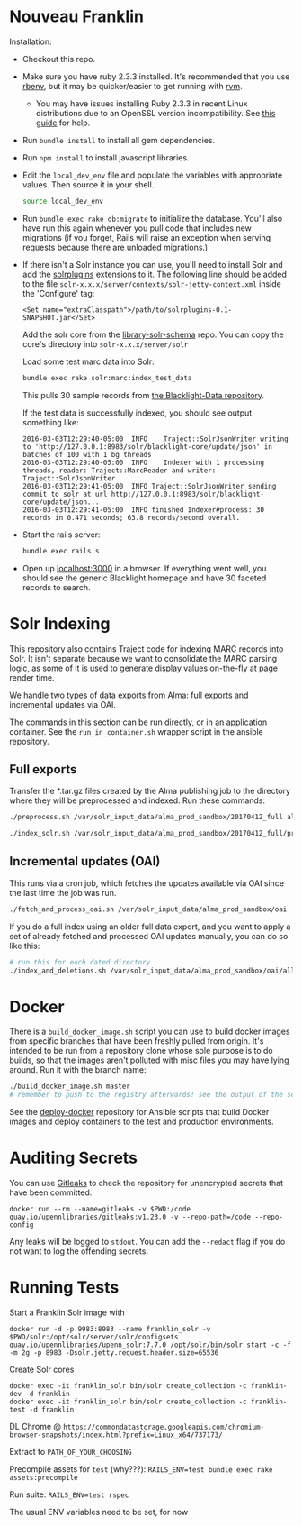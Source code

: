 
# Nouveau Franklin

Installation:

- Checkout this repo.

- Make sure you have ruby 2.3.3 installed. It's recommended that you
  use [rbenv](https://github.com/rbenv/rbenv), but it may be
  quicker/easier to get running with [rvm](https://rvm.io/).
  - You may have issues installing Ruby 2.3.3 in recent Linux distributions due to an OpenSSL version incompatibility. See [this guide](https://www.garron.me/en/linux/install-ruby-2-3-3-ubuntu.html) for help.

- Run `bundle install` to install all gem dependencies.

- Run `npm install` to install javascript libraries.

- Edit the `local_dev_env` file and populate the variables with
  appropriate values. Then source it in your shell.

  ```bash
  source local_dev_env
  ```

- Run `bundle exec rake db:migrate` to initialize the database. You'll
  also have run this again whenever you pull code that includes new
  migrations (if you forget, Rails will raise an exception when serving
  requests because there are unloaded migrations.)

- If there isn't a Solr instance you can use, you'll need to install
  Solr and add the
  [solrplugins](https://github.com/upenn-libraries/solrplugins)
  extensions to it. The following line should be added to the file
  `solr-x.x.x/server/contexts/solr-jetty-context.xml` inside the
  'Configure' tag:

  ```
  <Set name="extraClasspath">/path/to/solrplugins-0.1-SNAPSHOT.jar</Set>
  ```

  Add the solr core from the
  [library-solr-schema](https://gitlab.library.upenn.edu/discovery/library-solr-schema)
  repo. You can copy the core's directory into `solr-x.x.x/server/solr`

  Load some test marc data into Solr:

  ```bash
  bundle exec rake solr:marc:index_test_data
  ```

  This pulls 30 sample records from
  [the Blacklight-Data repository](https://github.com/projectblacklight/blacklight-data).

  If the test data is successfully indexed, you should see output
  something like:

  ```
  2016-03-03T12:29:40-05:00  INFO    Traject::SolrJsonWriter writing to 'http://127.0.0.1:8983/solr/blacklight-core/update/json' in batches of 100 with 1 bg threads
  2016-03-03T12:29:40-05:00  INFO    Indexer with 1 processing threads, reader: Traject::MarcReader and writer: Traject::SolrJsonWriter
  2016-03-03T12:29:41-05:00  INFO Traject::SolrJsonWriter sending commit to solr at url http://127.0.0.1:8983/solr/blacklight-core/update/json...
  2016-03-03T12:29:41-05:00  INFO finished Indexer#process: 30 records in 0.471 seconds; 63.8 records/second overall.
  ```

- Start the rails server:

  ```bash
  bundle exec rails s
  ```

- Open up [localhost:3000](localhost:3000) in a browser.  If
  everything went well, you should see the generic Blacklight homepage
  and have 30 faceted records to search.

# Solr Indexing

This repository also contains Traject code for indexing MARC records
into Solr. It isn't separate because we want to consolidate the MARC
parsing logic, as some of it is used to generate display values
on-the-fly at page render time.

We handle two types of data exports from Alma: full exports and
incremental updates via OAI.

The commands in this section can be run directly, or in an application
container. See the `run_in_container.sh` wrapper script in the ansible
repository.

## Full exports

Transfer the *.tar.gz files created by the Alma publishing job to the
directory where they will be preprocessed and indexed. Run these commands:

```bash
./preprocess.sh /var/solr_input_data/alma_prod_sandbox/20170412_full allTitles

./index_solr.sh /var/solr_input_data/alma_prod_sandbox/20170412_full/processed
```

## Incremental updates (OAI)

This runs via a cron job, which fetches the updates available via OAI
since the last time the job was run.

```bash
./fetch_and_process_oai.sh /var/solr_input_data/alma_prod_sandbox/oai
```

If you do a full index using an older full data export, and you want
to apply a set of already fetched and processed OAI updates manually,
you can do so like this:

```bash
# run this for each dated directory
./index_and_deletions.sh /var/solr_input_data/alma_prod_sandbox/oai/allTitles/2017_04_10_00_00 allTitles
```

# Docker

There is a `build_docker_image.sh` script you can use to build docker
images from specific branches that have been freshly pulled from
origin. It's intended to be run from a repository clone whose sole
purpose is to do builds, so that the images aren't polluted with misc
files you may have lying around. Run it with the branch name:

``` bash
./build_docker_image.sh master
# remember to push to the registry afterwards! see the output of the script.
```

See the
[deploy-docker](https://gitlab.library.upenn.edu/ansible/deploy-discovery)
repository for Ansible scripts that build Docker images and deploy containers
to the test and production environments.

# Auditing Secrets

You can use [Gitleaks](https://github.com/upenn-libraries/gitleaks) to check the repository for unencrypted secrets that have been committed.

```
docker run --rm --name=gitleaks -v $PWD:/code quay.io/upennlibraries/gitleaks:v1.23.0 -v --repo-path=/code --repo-config
```

Any leaks will be logged to `stdout`. You can add the `--redact` flag if you do not want to log the offending secrets.

# Running Tests

Start a Franklin Solr image with
```
docker run -d -p 9983:8983 --name franklin_solr -v $PWD/solr:/opt/solr/server/solr/configsets quay.io/upennlibraries/upenn_solr:7.7.0 /opt/solr/bin/solr start -c -f -m 2g -p 8983 -Dsolr.jetty.request.header.size=65536
```

Create Solr cores
```
docker exec -it franklin_solr bin/solr create_collection -c franklin-dev -d franklin
docker exec -it franklin_solr bin/solr create_collection -c franklin-test -d franklin
```

DL Chrome @ `https://commondatastorage.googleapis.com/chromium-browser-snapshots/index.html?prefix=Linux_x64/737173/`

Extract to `PATH_OF_YOUR_CHOOSING`

Precompile assets for `test` (why???): `RAILS_ENV=test bundle exec rake assets:precompile`

Run suite: `RAILS_ENV=test rspec`

The usual ENV variables need to be set, for now